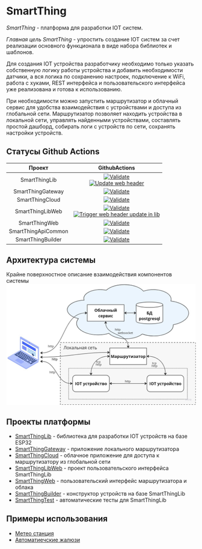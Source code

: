 # SmartThing
_SmartThing_ - платформа для разработки IOT систем.


_Главная цель SmartThing_ - упростить создание IOT систем за счет реализации основного функционала в виде набора библиотек и шаблонов. 


Для создания IOT устройства разработчику необходимо только указать собственную логику работы устройства и добавить необходимости датчики, а вся логика по сохранению настроек, подключение к WiFi, работа с хуками, REST интерфейса и пользовательского интерфейса уже реализована и готова к использованию.


При необходимости можно запустить маршрутизатор и облачный сервис для удобства взаимодействия с устройствами и доступа из глобальной сети. Маршрутизатор позволяет находить устройства в локальной сети, управлять найденными устройствами, составлять простой дашборд, собирать логи с устройств по сети, сохранять настройки устройств.

## Статусы Github Actions

| Проект             | GithubActions |
|:--------------------:|:---------------:|
| SmartThingLib    |[![Validate](https://github.com/PavelProjects/SmartThingLib/actions/workflows/ci-cd.yml/badge.svg)](https://github.com/PavelProjects/SmartThingLib/actions/workflows/ci-cd.yml)</br>[![Update web header](https://github.com/PavelProjects/SmartThingLib/actions/workflows/update-web.yml/badge.svg)](https://github.com/PavelProjects/SmartThingLib/actions/workflows/update-web.yml)|
|SmartThingGateway|[![Validate](https://github.com/PavelProjects/SmartThingGateway/actions/workflows/maven.yml/badge.svg)](https://github.com/PavelProjects/SmartThingGateway/actions/workflows/maven.yml)|
|SmartThingCloud|[![Validate](https://github.com/PavelProjects/SmartThingCloud/actions/workflows/maven.yml/badge.svg)](https://github.com/PavelProjects/SmartThingCloud/actions/workflows/maven.yml)|
|SmartThingLibWeb|[![Validate](https://github.com/PavelProjects/SmartThingLibWeb/actions/workflows/validate.yml/badge.svg)](https://github.com/PavelProjects/SmartThingLibWeb/actions/workflows/validate.yml)</br>[![Trigger web header update in lib](https://github.com/PavelProjects/SmartThingLibWeb/actions/workflows/dispatch-update.yml/badge.svg)](https://github.com/PavelProjects/SmartThingLibWeb/actions/workflows/dispatch-update.yml)|
|SmartThingWeb|[![Validate](https://github.com/PavelProjects/SmartThingWeb/actions/workflows/node.js.yml/badge.svg)](https://github.com/PavelProjects/SmartThingWeb/actions/workflows/node.js.yml)|
|SmartThingApiCommon|[![Validate](https://github.com/PavelProjects/SmartThingApiCommon/actions/workflows/validate.yml/badge.svg)](https://github.com/PavelProjects/SmartThingApiCommon/actions/workflows/validate.yml)|
|SmartThingBuilder|[![Validate](https://github.com/PavelProjects/SmartThingBuilder/actions/workflows/node.js.yml/badge.svg)](https://github.com/PavelProjects/SmartThingBuilder/actions/workflows/node.js.yml)|


## Архитектура системы
Крайне поверхностное описание взаимодействия компонентов системы
![](https://github.com/PavelProjects/SmartThingProject/blob/main/smt_arch2.jpg?raw=true)

## Проекты платформы
- [SmartThingLib](https://github.com/PavelProjects/SmartThingLib) - библиотека для разработки IOT устройств на базе ESP32
- [SmartThingGateway](https://github.com/PavelProjects/SmartThingGateway) - приложение локального маршрутизатора
- [SmartThingCloud](https://github.com/PavelProjects/SmartThingCloud) - облачное приложение для доступа к маршрутизатору из глобальной сети
- [SmartThingLibWeb](https://github.com/PavelProjects/SmartThingLibWeb) - проект пользовательского интерфейса SmartThingLib
- [SmartThingWeb](https://github.com/PavelProjects/SmartThingWeb) - пользовательский интерфейс маршрутизатора и облака
- [SmartThingBuilder](https://github.com/PavelProjects/SmartThingBuilder) - конструктор устройств на базе SmartThingLib
- [SmartThingTest](https://github.com/PavelProjects/SmartThingTest) - автоматические тесты для SmartThingLib

## Примеры использования
- [Метео станция](https://github.com/PavelProjects/meteo_station)
- [Автоматиечские жалюзи](https://github.com/PavelProjects/SmarThingtLouver)
